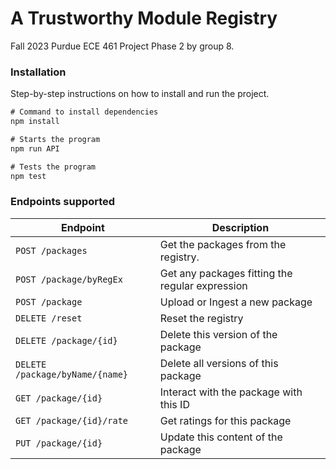 # A Trustworthy Module Registry

Fall 2023 Purdue ECE 461 Project Phase 2 by group 8.


### Installation

Step-by-step instructions on how to install and run the project.

```js
# Command to install dependencies
npm install
```

```js
# Starts the program
npm run API
```

```js
# Tests the program
npm test
```


### Endpoints supported 
| Endpoint | Description |
| -------- | ----------- |
| `POST /packages` | Get the packages from the registry. |
| `POST /package/byRegEx` | Get any packages fitting the regular expression |
| `POST /package` | Upload or Ingest a new package |
| `DELETE /reset` | Reset the registry |
| `DELETE /package/{id}` | Delete this version of the package |
| `DELETE /package/byName/{name}` | Delete all versions of this package |
| `GET /package/{id}` | Interact with the package with this ID |
| `GET /package/{id}/rate` | Get ratings for this package |
| `PUT /package/{id}` | Update this content of the package |